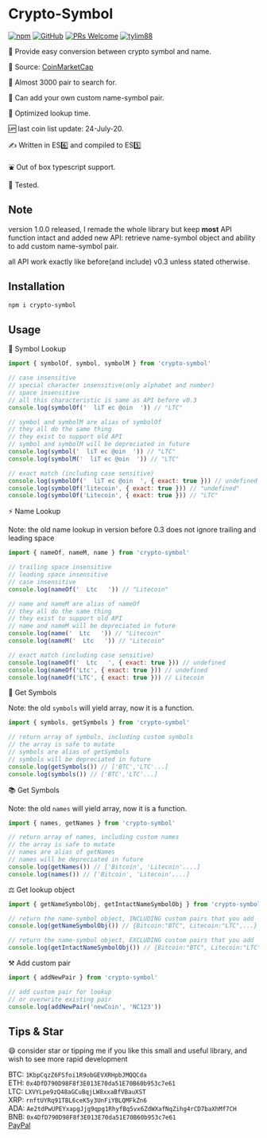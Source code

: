 # Crypto-Symbol

[![npm](https://img.shields.io/npm/v/crypto-symbol)](https://www.npmjs.com/package/crypto-symbol) [![GitHub](https://img.shields.io/github/license/tylim88/crypto-symbol)](https://github.com/tylim88/crypto-symbol/blob/master/LICENSE) [![PRs Welcome](https://img.shields.io/badge/PRs-welcome-brightgreen.svg?style=flat-square)](https://github.com/tylim88/crypto-symbol/pulls) [![tylim88](https://circleci.com/gh/tylim88/Crypto-Symbol.svg?style=shield)](<[LINK](https://github.com/tylim88/crypto-symbol#crypto-symbol)>)

🐤 Provide easy conversion between crypto symbol and name.

📔 Source: [CoinMarketCap](https://coinmarketcap.com)

🔔 Almost 3000 pair to search for.

💪 Can add your own custom name-symbol pair.

🌟 Optimized lookup time.

🆙 last coin list update: 24-July-20.

✍️ Written in ES6️⃣ and compiled to ES5️⃣

⛲️ Out of box typescript support.

🦺 Tested.

## Note

version 1.0.0 released, I remade the whole library but keep **most** API function intact and added new API: retrieve name-symbol object and ability to add custom name-symbol pair.

all API work exactly like before(and include) v0.3 unless stated otherwise.

## Installation

```bash
npm i crypto-symbol
```

## Usage

🎐 Symbol Lookup

```js
import { symbolOf, symbol, symbolM } from 'crypto-symbol'

// case insensitive
// special character insensitive(only alphabet and number)
// space insensitive
// all this characteristic is same as API before v0.3
console.log(symbolOf('  liT ec @oin  ')) // "LTC"

// symbol and symbolM are alias of symbolOf
// they all do the same thing
// they exist to support old API
// symbol and symbolM will be depreciated in future
console.log(symbol('  liT ec @oin  ')) // "LTC"
console.log(symbolM('  liT ec @oin  ')) // "LTC"

// exact match (including case sensitive)
console.log(symbolOf('  liT ec @oin  ', { exact: true })) // undefined
console.log(symbolOf('litecoin', { exact: true })) // "undefined"
console.log(symbolOf('Litecoin', { exact: true })) // "LTC"
```

⚡️ Name Lookup

Note: the old name lookup in version before 0.3 does not ignore trailing and leading space

```js
import { nameOf, nameM, name } from 'crypto-symbol'

// trailing space insensitive
// leading space insensitive
// case insensitive
console.log(nameOf('  Ltc   ')) // "Litecoin"

// name and nameM are alias of nameOf
// they all do the same thing
// they exist to support old API
// name and nameM will be depreciated in future
console.log(name('  Ltc   ')) // "Litecoin"
console.log(nameM('  Ltc   ')) // "Litecoin"

// exact match (including case sensitive)
console.log(nameOf('  Ltc   ', { exact: true })) // undefined
console.log(nameOf('Ltc', { exact: true })) // undefined
console.log(nameOf('LTC', { exact: true })) // Litecoin
```

🎵 Get Symbols

Note: the old `symbols` will yield array, now it is a function.

```js
import { symbols, getSymbols } from 'crypto-symbol'

// return array of symbols, including custom symbols
// the array is safe to mutate
// symbols are alias of getSymbols
// symbols will be depreciated in future
console.log(getSymbols()) // ['BTC','LTC'...]
console.log(symbols()) // ['BTC','LTC'...]
```

📚 Get Symbols

Note: the old `names` will yield array, now it is a function.

```js
import { names, getNames } from 'crypto-symbol'

// return array of names, including custom names
// the array is safe to mutate
// names are alias of getNames
// names will be depreciated in future
console.log(getNames()) // ['Bitcoin', 'Litecoin'....]
console.log(names()) // ['Bitcoin', 'Litecoin'....]
```

⚖️ Get lookup object

```js
import { getNameSymbolObj, getIntactNameSymbolObj } from 'crypto-symbol'

// return the name-symbol object, INCLUDING custom pairs that you add
console.log(getNameSymbolObj()) // {Bitcoin:"BTC", Litecoin:"LTC",...}

// return the name-symbol object, EXCLUDING custom pairs that you add
console.log(getIntactNameSymbolObj()) // {Bitcoin:"BTC", Litecoin:"LTC",...}
```

⚒ Add custom pair

```js
import { addNewPair } from 'crypto-symbol'

// add custom pair for lookup
// or overwrite existing pair
console.log(addNewPair('newCoin', 'NC123'))
```

## Tips & Star

😄 consider star or tipping me if you like this small and useful library, and wish to see more rapid development

BTC: `1KbpCqzZ6FSfoi1R9obGEVXRHpbJMQQCda`  
ETH: `0x4DfD790D98F8f3E013E70da51E70B60b953c7e61`  
LTC: `LXVYLpe9zQ48aGCuBqjLW8xxaBfVBauXST`  
XRP: `rnftUYRq91TBL6ceK5y3UnFiYBLQMFkZn6`  
ADA: `Ae2tdPwUPEYxapgJjg9qpg1RhyfBq5vx6ZdWXafNqZihg4rCD7baXhMf7CH`  
BNB: `0x4DfD790D98F8f3E013E70da51E70B60b953c7e61`  
[PayPal](https://www.paypal.me/tylim88)
